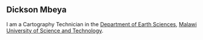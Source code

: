 ## Dickson Mbeya

I am a Cartography Technician in the [Department of Earth Sciences](https://www.must.ac.mw/departments/earth-sciences/), [Malawi University of Science and Technology](https://www.must.ac.mw).
